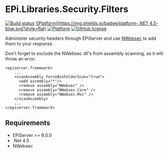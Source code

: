 # EPi.Libraries.Security.Filters
[![Build status](https://ci.appveyor.com/api/projects/status/y9bs8noiso1y0n2x/branch/master?svg=true)](https://ci.appveyor.com/project/jstemerdink/epi-libraries-security-filters/branch/master)
[![Platform](https://img.shields.io/badge/platform-.NET 4.5-blue.svg?style=flat)](https://msdn.microsoft.com/en-us/library/w0x726c2%28v=vs.110%29.aspx)
[![Platform](https://img.shields.io/badge/EPiServer-%208.0.0-orange.svg?style=flat)](http://world.episerver.com/cms/)
[![GitHub license](https://img.shields.io/badge/license-MIT%20license-blue.svg?style=flat)](LICENSE)

Administer security headers through EPiServer and use [NWebsec](https://github.com/NWebsec/NWebsec/wiki) to add them to your response.

Don't forget to exclude the NWebsec dll's from assembly scanning, as it will throw an error.

```
<episerver.framework>
    ...
    <scanAssembly forceBinFolderScan="true">
      <add assembly="*"/>
      <remove assembly="NWebsec" />
      <remove assembly="NWebsec.Core" />
      <remove assembly="NWebsec.Mvc" />
    </scanAssembly>
    ...
</episerver.framework>
```

## Requirements

* EPiServer >= 8.0.0
* .Net 4.5
* NWebsec